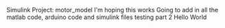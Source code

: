 Simulink Project: motor_model
I'm hoping this works 
Going to add in all the matlab code, arduino code and simulink files 
testing part 2
Hello World

